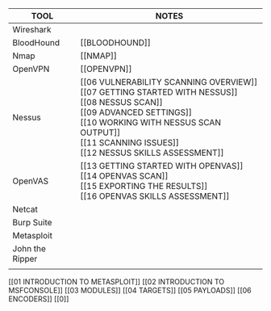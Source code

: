 | TOOL                | NOTES                                                                                                                                                                                                                                 |
| ------------------- | ------------------------------------------------------------------------------------------------------------------------------------------------------------------------------------------------------------------------------------- |
| Wireshark           |                                                                                                                                                                                                                                       |
| BloodHound          | [[BLOODHOUND]]                                                                                                                                                                                                                        |
| Nmap                | [[NMAP]]                                                                                                                                                                                                                              |
| OpenVPN             | [[OPENVPN]]                                                                                                                                                                                                                           |
| Nessus              | [[06 VULNERABILITY SCANNING OVERVIEW]]<br>[[07 GETTING STARTED WITH NESSUS]]<br>[[08 NESSUS SCAN]]<br>[[09 ADVANCED SETTINGS]]<br>[[10 WORKING WITH NESSUS SCAN OUTPUT]]<br>[[11 SCANNING ISSUES]]<br>[[12 NESSUS SKILLS ASSESSMENT]] |
| OpenVAS             | [[13 GETTING STARTED WITH OPENVAS]]<br>[[14 OPENVAS SCAN]]<br>[[15 EXPORTING THE RESULTS]]<br>[[16 OPENVAS SKILLS ASSESSMENT]]                                                                                                        |
| Netcat              |                                                                                                                                                                                                                                       |
| Burp Suite<br>      |                                                                                                                                                                                                                                       |
| Metasploit<br>      |                                                                                                                                                                                                                                       |
| John the Ripper<br> |                                                                                                                                                                                                                                       |
|                     |                                                                                                                                                                                                                                       |

[[01 INTRODUCTION TO METASPLOIT]]
[[02 INTRODUCTION TO MSFCONSOLE]]
[[03 MODULES]]
[[04 TARGETS]]
[[05 PAYLOADS]]
[[06 ENCODERS]]
[[0]]